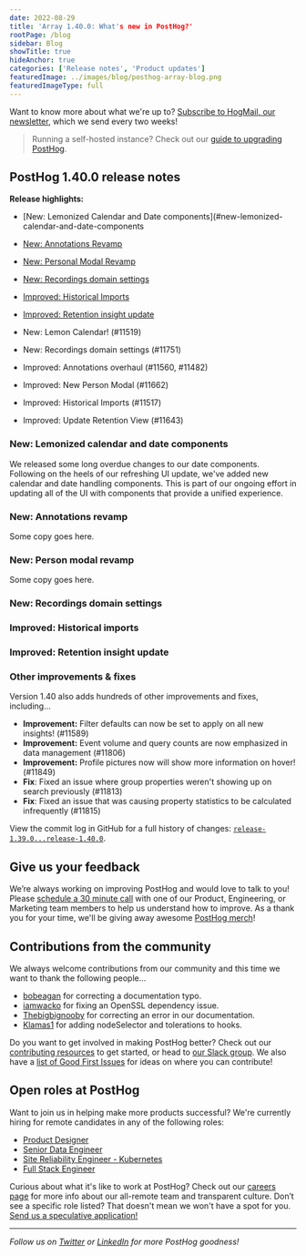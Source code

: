 ```yaml
---
date: 2022-08-29
title: 'Array 1.40.0: What's new in PostHog?'
rootPage: /blog
sidebar: Blog
showTitle: true
hideAnchor: true
categories: ['Release notes', 'Product updates']
featuredImage: ../images/blog/posthog-array-blog.png
featuredImageType: full
---
```


Want to know more about what we're up to? [Subscribe to HogMail, our newsletter](/newsletter), which we send every two weeks!

> Running a self-hosted instance? Check out our [guide to upgrading PostHog](/docs/runbook/upgrading-posthog).

## PostHog 1.40.0 release notes

**Release highlights:**

- [New: Lemonized Calendar and Date components](#new-lemonized-calendar-and-date-components
- [New: Annotations Revamp](#new-annotations-revamp)
- [New: Personal Modal Revamp](#new-person-modal-revamp)
- [New: Recordings domain settings](#new-recordings-domain-settings)
- [Improved: Historical Imports](#improved-historical-imports)
- [Improved: Retention insight update](#improved-retention-insight-update)

- New: Lemon Calendar! (#11519)
- New: Recordings domain settings (#11751)
- Improved: Annotations overhaul (#11560, #11482)
- Improved: New Person Modal (#11662)
- Improved: Historical Imports (#11517)
- Improved: Update Retention View (#11643)

### New: Lemonized calendar and date components

We released some long overdue changes to our date components. Following on the heels of our refreshing UI update, we've added new calendar and
date handling components. This is part of our ongoing effort in updating all of the UI with components that provide a unified experience. 

### New: Annotations revamp

Some copy goes here. 

### New: Person modal revamp

Some copy goes here. 

### New: Recordings domain settings

### Improved: Historical imports

### Improved: Retention insight update

### Other improvements & fixes
Version 1.40 also adds hundreds of other improvements and fixes, including...

- **Improvement:** Filter defaults can now be set to apply on all new insights! (#11589)
- **Improvement:** Event volume and query counts are now emphasized in data management (#11806)
- **Improvement:** Profile pictures now will show more information on hover! (#11849)
- **Fix**: Fixed an issue where group properties weren't showing up on search previously (#11813)
- **Fix**: Fixed an issue that was causing property statistics to be calculated infrequently (#11815)

View the commit log in GitHub for a full history of changes: [`release-1.39.0...release-1.40.0`](https://github.com/PostHog/posthog/compare/release-1.39.0...release-1.40.0).

## Give us your feedback
We’re always working on improving PostHog and would love to talk to you! Please [schedule a 30 minute call](https://calendly.com/posthog-feedback) with one of our Product, Engineering, or Marketing team members to help us understand how to improve. As a thank you for your time, we'll be giving away awesome [PostHog merch](https://merch.posthog.com)!

## Contributions from the community
We always welcome contributions from our community and this time we want to thank the following people...

- [bobeagan](https://github.com/bobeagan) for correcting a documentation typo.
- [iamwacko](https://github.com/iamwacko) for fixing an OpenSSL dependency issue. 
- [Thebigbignooby](https://github.com/Thebigbignooby) for correcting an error in our documentation.
- [Klamas1](https://github.com/klamas1) for adding nodeSelector and tolerations to hooks. 

Do you want to get involved in making PostHog better? Check out our [contributing resources](/docs/contribute) to get started, or head to [our Slack group](/slack). We also have a [list of Good First Issues](https://github.com/PostHog/posthog/issues?q=is%3Aopen+is%3Aissue+label%3A%22good+first+issue%22) for ideas on where you can contribute!

## Open roles at PostHog
Want to join us in helping make more products successful? We're currently hiring for remote candidates in any of the following roles:

- [Product Designer](https://posthog.com/careers/product-designer)
- [Senior Data Engineer](https://posthog.com/careers/senior-data-engineer)
- [Site Reliability Engineer - Kubernetes](https://posthog.com/careers/site-reliability-engineer-kubernetes)
- [Full Stack Engineer](https://posthog.com/careers/full-stack-engineer)

Curious about what it's like to work at PostHog? Check out our [careers page](https://posthog.com/careers) for more info about our all-remote team and transparent culture. Don’t see a specific role listed? That doesn't mean we won't have a spot for you. [Send us a speculative application!](mailto:careers@posthog.com)

<hr />

_Follow us on [Twitter](https://twitter.com/PostHog) or [LinkedIn](https://linkedin.com/company/posthog) for more PostHog goodness!_

<ArrayCTA />
